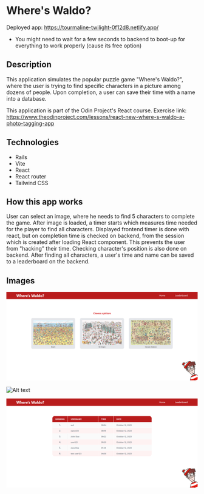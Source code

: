 # Where's Waldo?

Deployed app: https://tourmaline-twilight-0f12d8.netlify.app/

- You might need to wait for a few seconds to backend to boot-up for everything to work properly (cause its free option)

## Description

This application simulates the popular puzzle game "Where's Waldo?", where the user is trying to find specific characters in a picture among dozens of people. Upon completion, a user can save their time with a name into a database.

This application is part of the Odin Project's React course. Exercise link: https://www.theodinproject.com/lessons/react-new-where-s-waldo-a-photo-tagging-app

## Technologies

- Rails
- Vite
- React
- React router
- Tailwind CSS

## How this app works

User can select an image, where he needs to find 5 characters to complete the game. After image is loaded, a timer starts which measures time needed for the player to find all characters. Displayed frontend timer is done with react, but on completion time is checked on backend, from the session which is created after loading React component. This prevents the user from "hacking" their time.
Checking character's position is also done on backend.
After finding all characters, a user's time and name can be saved to a leaderboard on the backend.

## Images

![Alt text](README-images/image.png)

![Alt text](README-images/image1.png)

![Alt text](README-images/image2.png)
